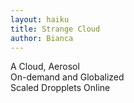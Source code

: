 ```yaml
---
layout: haiku
title: Strange Cloud
author: Bianca
---
```


A Cloud, Aerosol <br>
On-demand and Globalized <br>
Scaled Dropplets Online <br>
